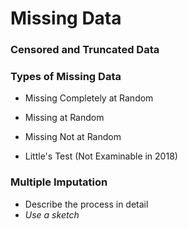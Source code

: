 Missing Data
====================

### Censored and Truncated Data

### Types of Missing Data
* Missing Completely at Random
* Missing at Random
* Missing Not at Random

* Little's Test (Not Examinable in 2018)

### Multiple Imputation
* Describe the process in detail
* *Use a sketch*
